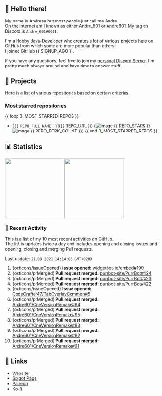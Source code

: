 <!-- Links -->
[purr]: https://purrbot.site
[discord]: https://discord.gg/6dazXp6
[website]: https://andre601.ch
[spigot]: https://www.spigotmc.org/resources/authors/56829/
[patreon]: https://patreon.com/andre_601
[ko-fi]: https://ko-fi.com/andre_601

## 👋 Hello there!
My name is Andreas but most people just call me Andre.  
On the internet am I known as either Andre_601 or Andre601. My tag on Discord is `Andre_601#0601`.

I'm a Hobby Java-Developer who creates a lot of various projects here on GitHub from which some are more popular than others.  
I joined GitHub {{ SIGNUP_AGO }}.

If you have any questions, feel free to join my [personal Discord Server][discord]. I'm pretty much always around and have time to answer stuff.

## 📁 Projects
Here is a list of various repositories based on certain criterias.

### Most starred repositories

{{ loop 3_MOST_STARRED_REPOS }}
- [`{{ REPO_FULL_NAME }}`]({{ REPO_URL }}) (![image](https://cdn.jsdelivr.net/gh/Readme-Workflows/Readme-Icons@main/icons/octicons/StarredRepository.svg) {{ REPO_STARS }} ![image](https://cdn.jsdelivr.net/gh/Readme-Workflows/Readme-Icons@main/icons/octicons/ForkedRepository.svg) {{ REPO_FORK_COUNT }})
{{ end 3_MOST_STARRED_REPOS }}

## 📊 Statistics
<img height="195px" src="https://github-readme-stats.vercel.app/api?username=Andre601&show_icons=true&hide_rank=true&title_color=3498db&bg_color=ffffff00&text_color=718096&disable_animations=true"><img height="195px" src="https://github-readme-stats.vercel.app/api/top-langs?username=Andre601&layout=compact&title_color=3498db&bg_color=ffffff00&text_color=718096">

### 📜 Recent Activity
This is a list of my 10 most recent activities on GitHub.  
The list is updates twice a day and includes opening and closing issues and opening, closing and merging Pull requests.

<!--RECENT_ACTIVITY:last_update-->
Last update: `21.08.2021 14:14:03 GMT+0200`
<!--RECENT_ACTIVITY:last_update_end-->
<!--RECENT_ACTIVITY:start-->
1. {octicons/issueOpened} **Issue opened:** [widgetbot-io/embed#190](https://github.com/widgetbot-io/embed/issues/190)
2. {octicons/prMerged} **Pull request merged:** [purrbot-site/PurrBot#424](https://github.com/purrbot-site/PurrBot/pull/424)
3. {octicons/prMerged} **Pull request merged:** [purrbot-site/PurrBot#423](https://github.com/purrbot-site/PurrBot/pull/423)
4. {octicons/prMerged} **Pull request merged:** [purrbot-site/PurrBot#422](https://github.com/purrbot-site/PurrBot/pull/422)
5. {octicons/issueOpened} **Issue opened:** [CodeCrafter47/TabOverlayCommon#5](https://github.com/CodeCrafter47/TabOverlayCommon/issues/5)
6. {octicons/prMerged} **Pull request merged:** [Andre601/OneVersionRemake#94](https://github.com/Andre601/OneVersionRemake/pull/94)
7. {octicons/prMerged} **Pull request merged:** [Andre601/OneVersionRemake#95](https://github.com/Andre601/OneVersionRemake/pull/95)
8. {octicons/prMerged} **Pull request merged:** [Andre601/OneVersionRemake#93](https://github.com/Andre601/OneVersionRemake/pull/93)
9. {octicons/prMerged} **Pull request merged:** [Andre601/OneVersionRemake#92](https://github.com/Andre601/OneVersionRemake/pull/92)
10. {octicons/prMerged} **Pull request merged:** [Andre601/OneVersionRemake#91](https://github.com/Andre601/OneVersionRemake/pull/91)
<!--RECENT_ACTIVITY:end-->

## 🔗 Links
- [Website]
- [Spigot Page][spigot]
- [Patreon]
- [Ko-fi]
